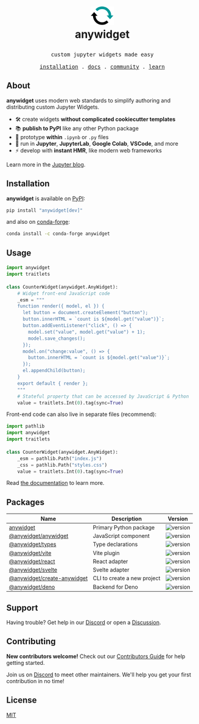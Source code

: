 <h1>
<p align="center">
  <img src="https://raw.githubusercontent.com/manzt/anywidget/main/docs/public/favicon.svg" alt="anywidget logo. A circular icon with two connected arrows pointing clockwise, symbolizing a refresh or restart action" width="60">
  <br>anywidget
</h1>
<samp>
  <p align="center">
    <span>custom jupyter widgets made easy</span>
      <br>
      <br>
      <a href="#installation">installation</a> .
      <a href="https://anywidget.dev">docs</a> .
      <a href="https://discord.gg/W5h4vPMbDQ">community</a> .
      <a href="https://blog.jupyter.org/anywidget-jupyter-widgets-made-easy-164eb2eae102">learn</a>
  </p>
</samp>
</p>

## About

**anywidget** uses modern web standards to simplify authoring and distributing
custom Jupyter Widgets.

- 🛠️ create widgets **without complicated cookiecutter templates**
- 📚 **publish to PyPI** like any other Python package
- 🤖 prototype **within** `.ipynb` or `.py` files
- 🚀 run in **Jupyter**, **JupyterLab**, **Google Colab**, **VSCode**, and more
- ⚡ develop with **instant HMR**, like modern web frameworks

Learn more in the
[Jupyter blog](https://blog.jupyter.org/anywidget-jupyter-widgets-made-easy-164eb2eae102).

## Installation

**anywidget** is available on [PyPI](https://pypi.org/project/anywidget/):

```bash
pip install "anywidget[dev]"
```

and also on [conda-forge](https://anaconda.org/conda-forge/anywidget):

```bash
conda install -c conda-forge anywidget
```

## Usage

```python
import anywidget
import traitlets

class CounterWidget(anywidget.AnyWidget):
    # Widget front-end JavaScript code
    _esm = """
    function render({ model, el }) {
      let button = document.createElement("button");
      button.innerHTML = `count is ${model.get("value")}`;
      button.addEventListener("click", () => {
        model.set("value", model.get("value") + 1);
        model.save_changes();
      });
      model.on("change:value", () => {
        button.innerHTML = `count is ${model.get("value")}`;
      });
      el.appendChild(button);
    }
    export default { render };
    """
    # Stateful property that can be accessed by JavaScript & Python
    value = traitlets.Int(0).tag(sync=True)
```

Front-end code can also live in separate files (recommend):

```python
import pathlib
import anywidget
import traitlets

class CounterWidget(anywidget.AnyWidget):
    _esm = pathlib.Path("index.js")
    _css = pathlib.Path("styles.css")
    value = traitlets.Int(0).tag(sync=True)
```

Read [the documentation](https://anywidget.dev/en/getting-started) to learn
more.

## Packages

| Name                                                                                                  | Description                 | Version                                                        |
| ----------------------------------------------------------------------------------------------------- | --------------------------- | -------------------------------------------------------------- |
| [anywidget](https://github.com/manzt/anywidget/tree/main/anywidget)                                   | Primary Python package      | ![version](https://img.shields.io/pypi/v/anywidget.svg)        |
| [@anywidget/anywidget](https://github.com/manzt/anywidget/tree/main/packages/anywidget)               | JavaScript component        | ![version](https://img.shields.io/npm/v/anywidget.svg)         |
| [@anywidget/types](https://github.com/manzt/anywidget/tree/main/packages/types)                       | Type declarations           | ![version](https://img.shields.io/npm/v/@anywidget/types.svg)  |
| [@anywidget/vite](https://github.com/manzt/anywidget/tree/main/packages/vite)                         | Vite plugin                 | ![version](https://img.shields.io/npm/v/@anywidget/vite.svg)   |
| [@anywidget/react](https://github.com/manzt/anywidget/tree/main/packages/react)                       | React adapter               | ![version](https://img.shields.io/npm/v/@anywidget/react.svg)  |
| [@anywidget/svelte](https://github.com/manzt/anywidget/tree/main/packages/svelte)                     | Svelte adapter              | ![version](https://img.shields.io/npm/v/@anywidget/svelte.svg) |
| [@anywidget/create-anywidget](https://github.com/manzt/anywidget/tree/main/packages/create-anywidget) | CLI to create a new project | ![version](https://img.shields.io/npm/v/create-anywidget.svg)  |
| [@anywidget/deno](https://github.com/manzt/anywidget/tree/main/packages/deno)                         | Backend for Deno            | ![version](https://img.shields.io/npm/v/@anywidget/deno.svg)   |

## Support

Having trouble? Get help in our [Discord](https://discord.gg/W5h4vPMbDQ) or open
a [Discussion](https://github.com/manzt/anywidget/issues/new).

## Contributing

**New contributors welcome!** Check out our
[Contributors Guide](./CONTRIBUTING.md) for help getting started.

Join us on [Discord](https://discord.gg/W5h4vPMbDQ) to meet other maintainers.
We'll help you get your first contribution in no time!

## License

[MIT](https://github.com/manzt/anywidget/blob/main/LICENSE)
